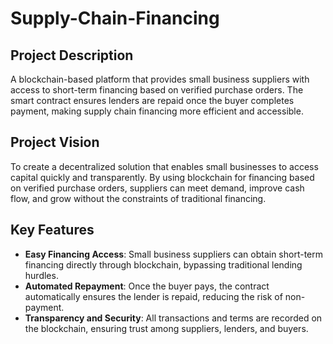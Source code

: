 # Supply-Chain-Financing

## Project Description
A blockchain-based platform that provides small business suppliers with access to short-term financing based on verified purchase orders. The smart contract ensures lenders are repaid once the buyer completes payment, making supply chain financing more efficient and accessible.

## Project Vision
To create a decentralized solution that enables small businesses to access capital quickly and transparently. By using blockchain for financing based on verified purchase orders, suppliers can meet demand, improve cash flow, and grow without the constraints of traditional financing.

## Key Features
- **Easy Financing Access**: Small business suppliers can obtain short-term financing directly through blockchain, bypassing traditional lending hurdles.
- **Automated Repayment**: Once the buyer pays, the contract automatically ensures the lender is repaid, reducing the risk of non-payment.
- **Transparency and Security**: All transactions and terms are recorded on the blockchain, ensuring trust among suppliers, lenders, and buyers.
